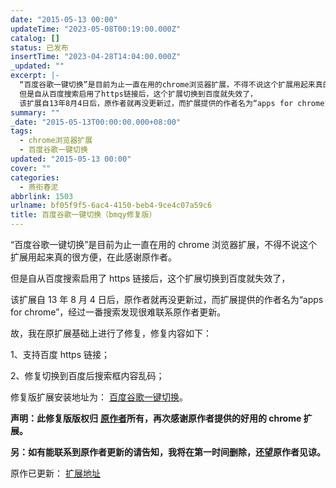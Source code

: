 ```yaml
---
date: "2015-05-13 00:00"
updateTime: "2023-05-08T00:19:00.000Z"
catalog: []
status: 已发布
insertTime: "2023-04-28T14:04:00.000Z"
_updated: ""
excerpt: |-
  “百度谷歌一键切换”是目前为止一直在用的chrome浏览器扩展，不得不说这个扩展用起来真的很方便，在此感谢原作者。
  但是自从百度搜索启用了https链接后，这个扩展切换到百度就失效了，
  该扩展自13年8月4日后，原作者就再没更新过，而扩展提供的作者名为“apps for chrome”，经过一番搜索发现很难联系原作者更新。
summary: ""
_date: "2015-05-13T00:00:00.000+08:00"
tags:
  - chrome浏览器扩展
  - 百度谷歌一键切换
updated: "2015-05-13 00:00"
cover: ""
categories:
  - 燕衔春泥
abbrlink: 1503
urlname: bf05f9f5-6ac4-4150-beb4-9ce4c07a59c6
title: 百度谷歌一键切换（bmqy修复版）
---
```


“百度谷歌一键切换”是目前为止一直在用的 chrome 浏览器扩展，不得不说这个扩展用起来真的很方便，在此感谢原作者。

但是自从百度搜索启用了 https 链接后，这个扩展切换到百度就失效了，

该扩展自 13 年 8 月 4 日后，原作者就再没更新过，而扩展提供的作者名为“apps for chrome”，经过一番搜索发现很难联系原作者更新。

故，我在原扩展基础上进行了修复，修复内容如下：

1、支持百度 https 链接；

2、修复切换到百度后搜索框内容乱码；

修复版扩展安装地址为： [百度谷歌一键切换](https://chrome.google.com/webstore/detail/%E7%99%BE%E5%BA%A6%E8%B0%B7%E6%AD%8C%E4%B8%80%E9%94%AE%E5%88%87%E6%8D%A2/fknieppmhfgnjilnkdeoegocjkijpbfh?hl=zh-CN)。

**声明：此修复版版权归** [**原作者**](https://chrome.google.com/webstore/detail/%E7%99%BE%E5%BA%A6%E8%B0%B7%E6%AD%8C%E4%B8%80%E9%94%AE%E5%88%87%E6%8D%A2/fknieppmhfgnjilnkdeoegocjkijpbfh?hl=zh-CN)**所有，再次感谢原作者提供的好用的 chrome 扩展。**

**另：如有能联系到原作者更新的请告知，我将在第一时间删除，还望原作者见谅。**

原作已更新： [扩展地址](https://chrome.google.com/webstore/detail/%E4%B8%80%E9%94%AE%E5%88%87%E6%8D%A2/fknieppmhfgnjilnkdeoegocjkijpbfh/related)

